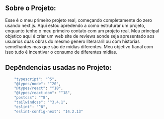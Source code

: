 ## Sobre o Projeto:

Esse é o meu primeiro projeto real, começando completamente do zero usando next.js.
  Aqui estou apredendo a como estruturar um projeto, enquanto tenho o meu primeiro contato com um projeto real. Meu principal objetico aqui
é criar um web site de reviews aonde seja apresentado aos usuarios duas obras do mesmo genero literararil ou com historias semelhantes mas que
são de midias diferentes. Meu objetivo fianal com isso tudo é incentivar o consumo de diferentes midias.


## Depêndencias usadas no Projeto:
```bash
    "typescript": "^5",
    "@types/node": "^20",
    "@types/react": "^18",
    "@types/react-dom": "^18",
    "postcss": "^8",
    "tailwindcss": "^3.4.1",
    "eslint": "^8",
    "eslint-config-next": "14.2.13"
```

